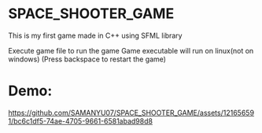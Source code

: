 # SPACE_SHOOTER_GAME
This is my first game made in C++ using SFML library

Execute game file to run the game
Game executable will run on linux(not on windows)
(Press backspace to restart the game)

# Demo:

https://github.com/SAMANYU07/SPACE_SHOOTER_GAME/assets/121656591/bc6c1df5-74ae-4705-9661-6581abad98d8
